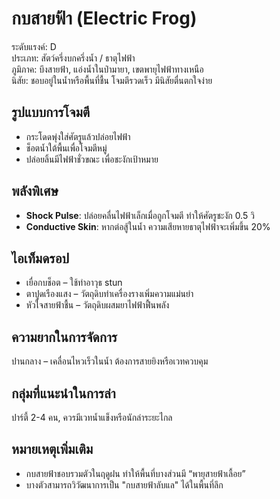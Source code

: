 # กบสายฟ้า (Electric Frog)

ระดับแรงค์: D  
ประเภท: สัตว์ครึ่งบกครึ่งน้ำ / ธาตุไฟฟ้า  
ภูมิภาค: บึงสายฟ้า, แอ่งน้ำในป่ามายา, เขตพายุไฟฟ้าทางเหนือ  
นิสัย: ชอบอยู่ในน้ำหรือพื้นที่ชื้น โจมตีรวดเร็ว มีนิสัยตื่นตกใจง่าย

## รูปแบบการโจมตี
- กระโดดพุ่งใส่ศัตรูแล้วปล่อยไฟฟ้า  
- ช็อตน้ำใต้พื้นเพื่อโจมตีหมู่  
- ปล่อยลิ้นมีไฟฟ้าชั่วขณะ เพื่อชะงักเป้าหมาย

## พลังพิเศษ
- **Shock Pulse**: ปล่อยคลื่นไฟฟ้าเล็กเมื่อถูกโจมตี ทำให้ศัตรูชะงัก 0.5 วิ  
- **Conductive Skin**: หากต่อสู้ในน้ำ ความเสียหายธาตุไฟฟ้าจะเพิ่มขึ้น 20%

## ไอเท็มดรอป
- เยื่อกบช็อต – ใช้ทำอาวุธ stun  
- ตาปูดเรืองแสง – วัตถุดิบทำเครื่องรางเพิ่มความแม่นยำ  
- หัวใจสายฟ้าชื้น – วัตถุดิบผสมยาไฟฟ้าฟื้นพลัง

## ความยากในการจัดการ
ปานกลาง – เคลื่อนไหวเร็วในน้ำ ต้องการสายยิงหรือเวทควบคุม

## กลุ่มที่แนะนำในการล่า
ปาร์ตี้ 2-4 คน, ควรมีเวทน้ำแข็งหรือนักล่าระยะไกล

## หมายเหตุเพิ่มเติม
- กบสายฟ้าชอบรวมตัวในฤดูฝน ทำให้พื้นที่บางส่วนมี “พายุสายฟ้าเลื้อย”  
- บางตัวสามารถวิวัฒนาการเป็น "กบสายฟ้าลับแล" ได้ในพื้นที่ลึก
